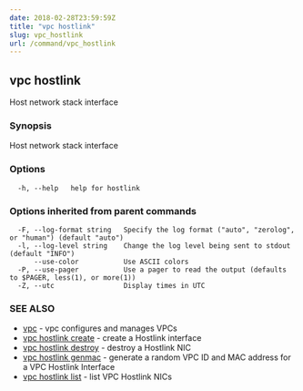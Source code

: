```yaml
---
date: 2018-02-28T23:59:59Z
title: "vpc hostlink"
slug: vpc_hostlink
url: /command/vpc_hostlink
---
```

## vpc hostlink

Host network stack interface

### Synopsis


Host network stack interface

### Options

```
  -h, --help   help for hostlink
```

### Options inherited from parent commands

```
  -F, --log-format string   Specify the log format ("auto", "zerolog", or "human") (default "auto")
  -l, --log-level string    Change the log level being sent to stdout (default "INFO")
      --use-color           Use ASCII colors
  -P, --use-pager           Use a pager to read the output (defaults to $PAGER, less(1), or more(1))
  -Z, --utc                 Display times in UTC
```

### SEE ALSO
* [vpc](/command/vpc)	 - vpc configures and manages VPCs
* [vpc hostlink create](/command/vpc_hostlink_create)	 - create a Hostlink interface
* [vpc hostlink destroy](/command/vpc_hostlink_destroy)	 - destroy a Hostlink NIC
* [vpc hostlink genmac](/command/vpc_hostlink_genmac)	 - generate a random VPC ID and MAC address for a VPC Hostlink Interface
* [vpc hostlink list](/command/vpc_hostlink_list)	 - list VPC Hostlink NICs

